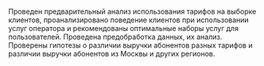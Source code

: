 Проведен
предварительный
анализ использования
тарифов на выборке
клиентов,
проанализировано
поведение клиентов
при использовании
услуг оператора и
рекомендованы
оптимальные наборы
услуг для
пользователей.
Проведена
предобработка
данных, их анализ.
Проверены гипотезы о
различии выручки
абонентов разных
тарифов и различии
выручки абонентов из
Москвы и других
регионов.